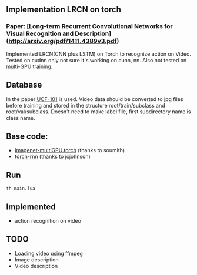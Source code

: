 ## Implementation LRCN on torch
### Paper: [Long-term Recurrent Convolutional Networks for Visual Recognition and Description] (http://arxiv.org/pdf/1411.4389v3.pdf)
Implemented LRCN(CNN plus LSTM) on Torch to recognize action on Video. 
Tested on cudnn only not sure it's working on cunn, nn. Also not tested on multi-GPU training.

## Database
In the paper [UCF-101](http://crcv.ucf.edu/data/UCF101.php) is used. Video data should be converted to jpg files before training and stored in the structure root/train/subclass and root/val/subclass. Doesn't need to make label file, first subdirectory name is class name.


## Base code: 
- [imagenet-multiGPU.torch](https://github.com/soumith/imagenet-multiGPU.torch) (thanks to soumith)
- [torch-rnn](https://github.com/jcjohnson/torch-rnn) (thanks to jcjohnson)

## Run
```
th main.lua
```

## Implemented
- action recognition on video

## TODO
- Loading video using ffmpeg
- Image description
- Video description

